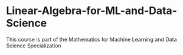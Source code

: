 # Linear-Algebra-for-ML-and-Data-Science
This course is part of the Mathematics for Machine Learning and Data Science Specialization

